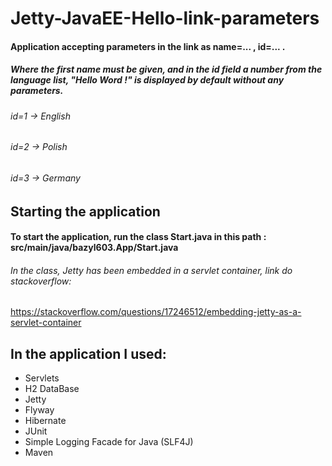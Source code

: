# Jetty-JavaEE-Hello-link-parameters
#### Application accepting parameters in the link as name=... , id=... .
##### Where the first name must be given, and in the id field a number from the language list, "Hello Word !" is displayed by default without any parameters.

###### id=1  -> English
###### id=2  -> Polish
###### id=3  -> Germany

## Starting the application
#### To start the application, run the class Start.java in this path : src/main/java/bazyl603.App/Start.java
###### In the class, Jetty has been embedded in a servlet container, link do stackoverflow:
https://stackoverflow.com/questions/17246512/embedding-jetty-as-a-servlet-container
## In the application I used:
* Servlets  
* H2 DataBase  
* Jetty  
* Flyway  
* Hibernate
* JUnit
* Simple Logging Facade for Java (SLF4J)
* Maven



